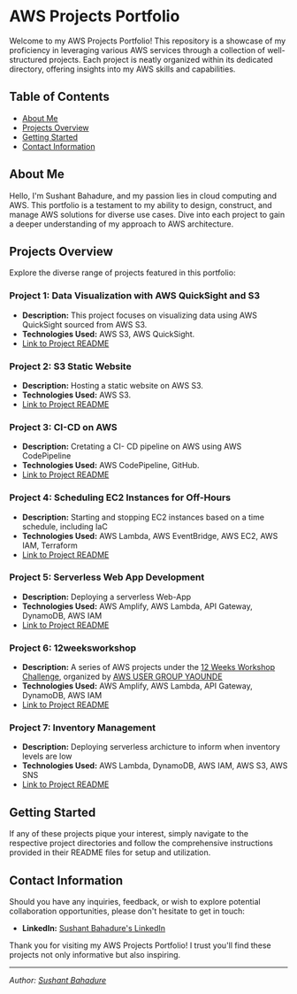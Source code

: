 # AWS Projects Portfolio

Welcome to my AWS Projects Portfolio! This repository is a showcase of my proficiency in leveraging various AWS services through a collection of well-structured projects. Each project is neatly organized within its dedicated directory, offering insights into my AWS skills and capabilities.

## Table of Contents

- [About Me](#about-me)
- [Projects Overview](#projects-overview)
- [Getting Started](#getting-started)
- [Contact Information](#contact-information)

## About Me

Hello, I'm Sushant Bahadure, and my passion lies in cloud computing and AWS. This portfolio is a testament to my ability to design, construct, and manage AWS solutions for diverse use cases. Dive into each project to gain a deeper understanding of my approach to AWS architecture.

## Projects Overview

Explore the diverse range of projects featured in this portfolio:

### Project 1: Data Visualization with AWS QuickSight and S3

- **Description:** This project focuses on visualizing data using AWS QuickSight sourced from AWS S3.
- **Technologies Used:** AWS S3, AWS QuickSight.
- [Link to Project README](/Data%20Visualization%20with%20QuickSight%20and%20S3/README.md)

### Project 2: S3 Static Website

- **Description:** Hosting a static website on AWS S3.
- **Technologies Used:** AWS S3.
- [Link to Project README](/S3%20Static%20Website/README.md)

### Project 3: CI-CD on AWS

- **Description:** Cretating a CI- CD pipeline on AWS using AWS CodePipeline
- **Technologies Used:** AWS CodePipeline, GitHub.
- [Link to Project README](/CI-CD%20Pipeline/README.md)

### Project 4: Scheduling EC2 Instances for Off-Hours

- **Description:** Starting and stopping EC2 instances based on a time schedule, including IaC
- **Technologies Used:** AWS Lambda, AWS EventBridge, AWS EC2, AWS IAM, Terraform
- [Link to Project README](/Lambda/Start-Stop-EC2/README.md)

### Project 5: Serverless Web App Development

- **Description:** Deploying a serverless Web-App
- **Technologies Used:** AWS Amplify, AWS Lambda, API Gateway, DynamoDB, AWS IAM
- [Link to Project README](/Amplify/README.md)

### Project 6: 12weeksworkshop

- **Description:** A series of AWS projects under the [12 Weeks Workshop Challenge](https://12weeksworkshops.com/), organized by [AWS USER GROUP YAOUNDE](https://www.linkedin.com/company/aws-user-group-yaounde/)
- **Technologies Used:** AWS Amplify, AWS Lambda, API Gateway, DynamoDB, AWS IAM
- [Link to Project README](/12weeksworkshop/README.md)

### Project 7: Inventory Management

- **Description:** Deploying serverless archicture to inform when inventory levels are low
- **Technologies Used:** AWS Lambda, DynamoDB, AWS IAM, AWS S3, AWS SNS
- [Link to Project README](/inventory/README.md)

## Getting Started

If any of these projects pique your interest, simply navigate to the respective project directories and follow the comprehensive instructions provided in their README files for setup and utilization.

## Contact Information

Should you have any inquiries, feedback, or wish to explore potential collaboration opportunities, please don't hesitate to get in touch:

- **LinkedIn:** [Sushant Bahadure's LinkedIn](https://www.linkedin.com/in/sushant-bahadure-3a1923213/)


Thank you for visiting my AWS Projects Portfolio! I trust you'll find these projects not only informative but also inspiring.

---

*Author: [Sushant Bahadure](https://www.linkedin.com/in/sushant-bahadure-3a1923213/)*
